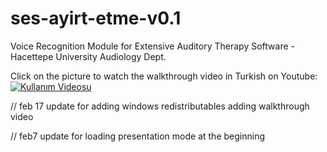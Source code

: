 # ses-ayirt-etme-v0.1
Voice Recognition Module for Extensive Auditory Therapy Software - Hacettepe University Audiology Dept.

Click on the picture to watch the walkthrough video in Turkish on Youtube:
[![Kullanım Videosu](http://img.youtube.com/vi/UqmnCAklVWY/0.jpg)](https://www.youtube.com/watch?v=UqmnCAklVWY)



// feb 17 update for 
  adding windows redistributables
  adding walkthrough video
  
// feb7 update for 
  loading presentation mode at the beginning
